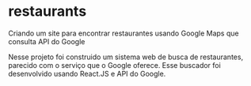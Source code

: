 # restaurants
Criando um site para encontrar restaurantes usando Google Maps que consulta API do Google

Nesse projeto foi construido um sistema web de busca de restaurantes, parecido com o serviço que o Google oferece. 
Esse buscador foi desenvolvido usando React.JS e API do Google.
